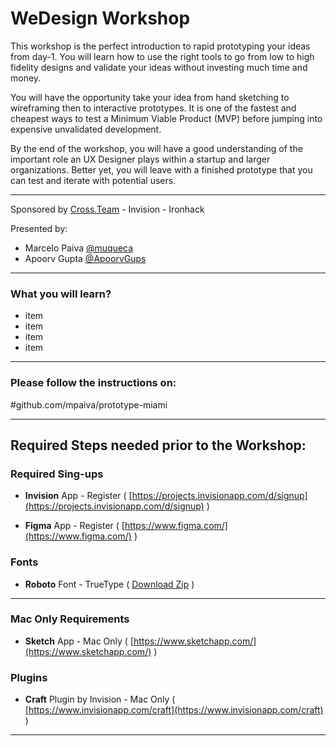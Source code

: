 # WeDesign Workshop

This workshop is the perfect introduction to rapid prototyping your ideas from day-1. You will learn how to use the right tools to go from low to high fidelity designs and validate your ideas without investing much time and money.

You will have the opportunity take your idea from hand sketching to wireframing then to interactive prototypes. It is one of the fastest and cheapest ways to test a Minimum Viable Product (MVP) before jumping into expensive unvalidated development.

By the end of the workshop, you will have a good understanding of the important role an UX Designer plays within a startup and larger organizations. Better yet, you will leave with a finished prototype that you can test and iterate with potential users.

---

Sponsored by [Cross.Team](http://cross.team) - Invision - Ironhack

Presented by:

- Marcelo Paiva [@muqueca](https://twitter.com/muqueca)
- Apoorv Gupta [@ApoorvGups](https://twitter.com/ApoorvGups)

---

### What you will learn?
- item
- item
- item
- item

---
### Please follow the instructions on:

#github.com/mpaiva/prototype-miami


---

## Required Steps needed prior to the Workshop:

### Required Sing-ups
- **Invision** App - Register ( [https://projects.invisionapp.com/d/signup](https://projects.invisionapp.com/d/signup) )

- **Figma** App - Register ( [https://www.figma.com/](https://www.figma.com/) )

### Fonts

- **Roboto** Font - TrueType ( [Download Zip](design-assets/fonts/roboto.zip) )

---

### Mac Only Requirements

- **Sketch** App - Mac Only (  [https://www.sketchapp.com/](https://www.sketchapp.com/) )


### Plugins

- **Craft** Plugin by Invision - Mac Only ( [https://www.invisionapp.com/craft](https://www.invisionapp.com/craft) )

---
